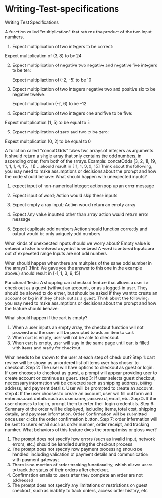 # Writing-Test-specifications
Writing Test Specifications

A function called "multiplication" that returns the product of the two input numbers.

  1. Expect multiplication of two integers to be correct:
  
  Expect multiplication of (3, 8) to be 24

  2. Expect multiplication of negative two negative and negative five integers to be ten:

     Expect multipliaction of (-2, -5) to be 10

  3. Expect multiplication of two integers negative two and positive six to be negative twelve:
    
     Expect multiplication (-2, 6) to be -12

  4. Expect multiplication of two integers one and five to be five:

  Expect multiplication (1, 5) to be equal to 5

  5. Expect multiplication of zero and two to be zero:

  Expect multiplication (0, 2) to be equal to 0

A function called "concatOdds" takes two arrays of integers as arguments. It should return a single array that only contains the odd numbers, in ascending order, from both of the arrays.
Example: concatOdds([3, 2, 1], [9, 1, 1, 1, 4, 15, -1])
...should result in [-1, 1, 3, 9, 15]
Think about the following; you may need to make assumptions or decisions about the prompt and how the code should behave:
What should happen with unexpected inputs?

1. expect input of non-numerical integer;
   action pop up an error message

2. Expect input of word;
   Action would skip these inputs

3. Expect empty array input;
   Action would return an empty array

4.  Expect Any value inputted other than array
   action would return error message

6. Expect duplicate odd numbers
   Action should function correctly and output would be only uniquely odd numbers



What kinds of unexpected inputs should we worry about?
Empty value is entered
a letter is entered
a symbol is entered
A word is entered 
Inputs are out of expeceted range
Inputs are not odd nunbers


What should happen when there are multiples of the same odd number in the arrays? (Hint: We gave you the answer to this one in the example above.)
should result in [-1, 1, 3, 9, 15]

Functional Tests:
A shopping cart checkout feature that allows a user to check out as a guest (without an account), or as a logged-in user. They should be allowed to do either, but should be asked if they want to create an account or log in if they check out as a guest.
Think about the following; you may need to make assumptions or decisions about the prompt and how the feature should behave:

What should happen if the cart is empty?
1. When a user inputs an empty array, the checkout function will not proceed and the user will be prompted to add an item to cart.
2. When cart is empty, user will not be able to checkout.
3. When cart is empty, user will stay in the same page until cart is filled with items and ready for checkout.

What needs to be shown to the user at each step of check out?
Step 1: cart review will be shown as an ordered list of items user has chosen to checkout.
Step 2: The user will have options to checkout as guest or login. If user chooses to checkout as guest, a prompt will appear providing user to create account or continue as guest.
step 3: If user selects guest checkout, neccessary information will be collected such as shipping address, billing address, and payment details. User will be prompted to create an account.
step 4:  If the user chooses to create an account, user will fill out form and  enter account details such as username, password, email, etc.
Step 5:  If the user chooses to log in, prompt them to enter their login credentials.
Step 6: Summary of the order will be displayed, including items, total cost, shipping details, and payment information. Order Confirmation will be submitted once user clicks the order confirmation button.
Step 7: order information will be sent to users email such as order number, order receipt, and tracking number.
What behaviors of this feature does the prompt miss or gloss over?
1. The prompt does not specify how errors (such as invalid input, network errors, etc.) should be handled during the checkout process.
2. The prompt does not specify how payment processing should be handled, including validation of payment details and communication with payment gateways.
3. There is no mention of order tracking functionality, which allows users to track the status of their orders after checkout.
4. Confirmation emails to users after they complete an order are not addressed
5. The prompt does not specify any limitations or restrictions on guest checkout, such as inability to track orders, access order history, etc.
